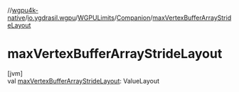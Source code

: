 //[wgpu4k-native](../../../../index.md)/[io.ygdrasil.wgpu](../../index.md)/[WGPULimits](../index.md)/[Companion](index.md)/[maxVertexBufferArrayStrideLayout](max-vertex-buffer-array-stride-layout.md)

# maxVertexBufferArrayStrideLayout

[jvm]\
val [maxVertexBufferArrayStrideLayout](max-vertex-buffer-array-stride-layout.md): ValueLayout